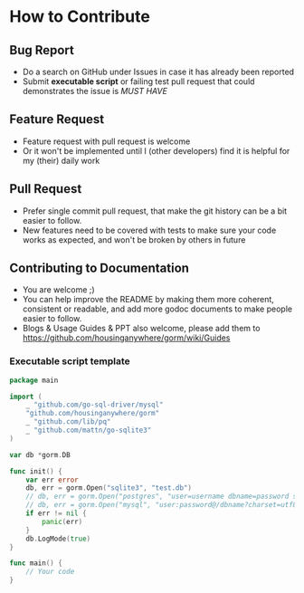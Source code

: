 # How to Contribute

## Bug Report

- Do a search on GitHub under Issues in case it has already been reported
- Submit __executable script__ or failing test pull request that could demonstrates the issue is *MUST HAVE*

## Feature Request

- Feature request with pull request is welcome
- Or it won't be implemented until I (other developers) find it is helpful for my (their) daily work

## Pull Request

- Prefer single commit pull request, that make the git history can be a bit easier to follow.
- New features need to be covered with tests to make sure your code works as expected, and won't be broken by others in future

## Contributing to Documentation

- You are welcome ;)
- You can help improve the README by making them more coherent, consistent or readable, and add more godoc documents to make people easier to follow.
- Blogs & Usage Guides & PPT also welcome, please add them to https://github.com/housinganywhere/gorm/wiki/Guides

### Executable script template

```go
package main

import (
	_ "github.com/go-sql-driver/mysql"
	"github.com/housinganywhere/gorm"
	_ "github.com/lib/pq"
	_ "github.com/mattn/go-sqlite3"
)

var db *gorm.DB

func init() {
	var err error
	db, err = gorm.Open("sqlite3", "test.db")
	// db, err = gorm.Open("postgres", "user=username dbname=password sslmode=disable")
	// db, err = gorm.Open("mysql", "user:password@/dbname?charset=utf8&parseTime=True")
	if err != nil {
		panic(err)
	}
	db.LogMode(true)
}

func main() {
	// Your code
}
```
